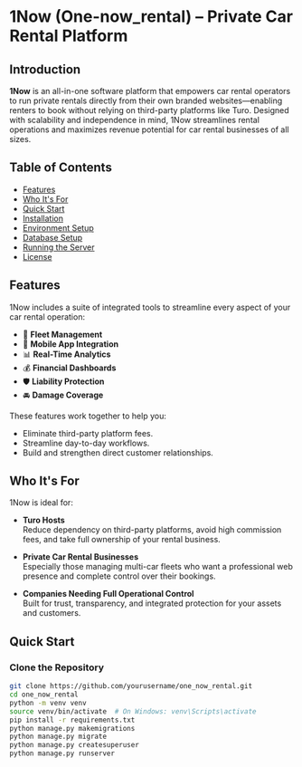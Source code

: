 # 1Now (One-now_rental) – Private Car Rental Platform

## Introduction

**1Now** is an all-in-one software platform that empowers car rental operators to run private rentals directly from their own branded websites—enabling renters to book without relying on third-party platforms like Turo. Designed with scalability and independence in mind, 1Now streamlines rental operations and maximizes revenue potential for car rental businesses of all sizes.

## Table of Contents

- [Features](#features)
- [Who It's For](#who-its-for)
- [Quick Start](#quick-start)
- [Installation](#installation)
- [Environment Setup](#environment-setup)
- [Database Setup](#database-setup)
- [Running the Server](#running-the-server)
- [License](#license)

## Features

1Now includes a suite of integrated tools to streamline every aspect of your car rental operation:

- 🚗 **Fleet Management**
- 📱 **Mobile App Integration**
- 📊 **Real-Time Analytics**
- 💰 **Financial Dashboards**
- 🛡️ **Liability Protection**
- 🚘 **Damage Coverage**

These features work together to help you:

- Eliminate third-party platform fees.
- Streamline day-to-day workflows.
- Build and strengthen direct customer relationships.

## Who It's For

1Now is ideal for:

- **Turo Hosts**  
  Reduce dependency on third-party platforms, avoid high commission fees, and take full ownership of your rental business.

- **Private Car Rental Businesses**  
  Especially those managing multi-car fleets who want a professional web presence and complete control over their bookings.

- **Companies Needing Full Operational Control**  
  Built for trust, transparency, and integrated protection for your assets and customers.

## Quick Start

### Clone the Repository

```bash
git clone https://github.com/yourusername/one_now_rental.git
cd one_now_rental
python -m venv venv
source venv/bin/activate  # On Windows: venv\Scripts\activate
pip install -r requirements.txt
python manage.py makemigrations
python manage.py migrate
python manage.py createsuperuser
python manage.py runserver
